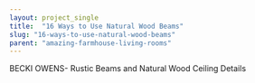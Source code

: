 ```yaml
---
layout: project_single
title:  "16 Ways to Use Natural Wood Beams"
slug: "16-ways-to-use-natural-wood-beams"
parent: "amazing-farmhouse-living-rooms"
---
```

BECKI OWENS- Rustic Beams and Natural Wood Ceiling Details